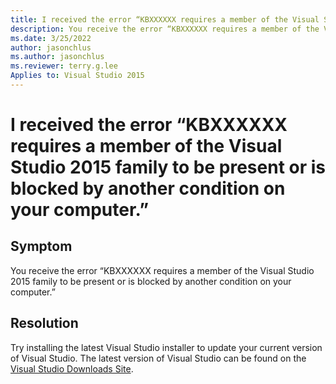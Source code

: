 ```yaml
---
title: I received the error “KBXXXXXX requires a member of the Visual Studio 2015 family to be present or is blocked by another condition on your computer.”
description: You receive the error “KBXXXXXX requires a member of the Visual Studio 2015 family to be present or is blocked by another condition on your computer.”
ms.date: 3/25/2022
author: jasonchlus
ms.author: jasonchlus
ms.reviewer: terry.g.lee
Applies to: Visual Studio 2015
---
```


# I received the error “KBXXXXXX requires a member of the Visual Studio 2015 family to be present or is blocked by another condition on your computer.”

## Symptom
You receive the error “KBXXXXXX requires a member of the Visual Studio 2015 family to be present or is blocked by another condition on your computer.”

## Resolution
Try installing the latest Visual Studio installer to update your current version of Visual Studio. The latest version of Visual Studio can be found on the [Visual Studio Downloads Site](https://visualstudio.microsoft.com/downloads/).
